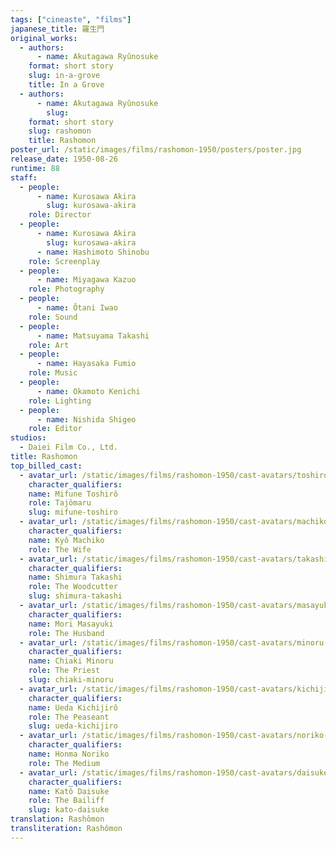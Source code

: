 ```yaml
---
tags: ["cineaste", "films"]
japanese_title: 羅生門
original_works:
  - authors:
      - name: Akutagawa Ryûnosuke
    format: short story
    slug: in-a-grove
    title: In a Grove
  - authors:
      - name: Akutagawa Ryûnosuke
        slug:
    format: short story
    slug: rashomon
    title: Rashomon
poster_url: /static/images/films/rashomon-1950/posters/poster.jpg
release_date: 1950-08-26
runtime: 88
staff:
  - people:
      - name: Kurosawa Akira
        slug: kurosawa-akira
    role: Director
  - people:
      - name: Kurosawa Akira
        slug: kurosawa-akira
      - name: Hashimoto Shinobu
    role: Screenplay
  - people:
      - name: Miyagawa Kazuo
    role: Photography
  - people:
      - name: Ôtani Iwao
    role: Sound
  - people:
      - name: Matsuyama Takashi
    role: Art
  - people:
      - name: Hayasaka Fumio
    role: Music
  - people:
      - name: Okamoto Kenichi
    role: Lighting
  - people:
      - name: Nishida Shigeo
    role: Editor
studios:
  - Daiei Film Co., Ltd.
title: Rashomon
top_billed_cast:
  - avatar_url: /static/images/films/rashomon-1950/cast-avatars/toshiro-mifune-0.jpg
    character_qualifiers:
    name: Mifune Toshirô
    role: Tajômaru
    slug: mifune-toshiro
  - avatar_url: /static/images/films/rashomon-1950/cast-avatars/machiko-kyo-0.jpg
    character_qualifiers:
    name: Kyô Machiko
    role: The Wife
  - avatar_url: /static/images/films/rashomon-1950/cast-avatars/takashi-shimura-0.jpg
    character_qualifiers:
    name: Shimura Takashi
    role: The Woodcutter
    slug: shimura-takashi
  - avatar_url: /static/images/films/rashomon-1950/cast-avatars/masayuki-mori-0.jpg
    character_qualifiers:
    name: Mori Masayuki
    role: The Husband
  - avatar_url: /static/images/films/rashomon-1950/cast-avatars/minoru-chiaki-0.jpg
    character_qualifiers:
    name: Chiaki Minoru
    role: The Priest
    slug: chiaki-minoru
  - avatar_url: /static/images/films/rashomon-1950/cast-avatars/kichijiro-ueda-0.jpg
    character_qualifiers:
    name: Ueda Kichijirô
    role: The Peaseant
    slug: ueda-kichijiro
  - avatar_url: /static/images/films/rashomon-1950/cast-avatars/noriko-honma-0.jpg
    character_qualifiers:
    name: Honma Noriko
    role: The Medium
  - avatar_url: /static/images/films/rashomon-1950/cast-avatars/daisuke-kato-0.jpg
    character_qualifiers:
    name: Katô Daisuke
    role: The Bailiff
    slug: kato-daisuke
translation: Rashômon
transliteration: Rashômon
---
```

